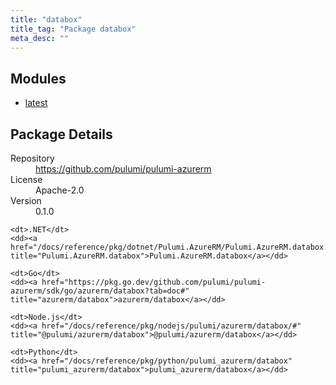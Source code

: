```yaml
---
title: "databox"
title_tag: "Package databox"
meta_desc: ""
---
```


<!-- WARNING: this file was generated by Pulumi Docs Generator. -->
<!-- Do not edit by hand unless you're certain you know what you are doing! -->



<h2 id="modules">Modules</h2>
<ul class="api">
    <li><a href="latest/" title="latest"><span class="symbol module"></span>latest</a></li>
</ul>

<h2 id="package-details">Package Details</h2>
<dl class="package-details">
	<dt>Repository</dt>
	<dd><a href="https://github.com/pulumi/pulumi-azurerm">https://github.com/pulumi/pulumi-azurerm</a></dd>
	<dt>License</dt>
	<dd>Apache-2.0</dd>
	<dt>Version</dt>
	<dd>0.1.0</dd>
</dl>



<dl class="tabular">

    <dt>.NET</dt>
    <dd><a href="/docs/reference/pkg/dotnet/Pulumi.AzureRM/Pulumi.AzureRM.databox.html" title="Pulumi.AzureRM.databox">Pulumi.AzureRM.databox</a></dd>

    <dt>Go</dt>
    <dd><a href="https://pkg.go.dev/github.com/pulumi/pulumi-azurerm/sdk/go/azurerm/databox?tab=doc#" title="azurerm/databox">azurerm/databox</a></dd>

    <dt>Node.js</dt>
    <dd><a href="/docs/reference/pkg/nodejs/pulumi/azurerm/databox/#" title="@pulumi/azurerm/databox">@pulumi/azurerm/databox</a></dd>

    <dt>Python</dt>
    <dd><a href="/docs/reference/pkg/python/pulumi_azurerm/databox" title="pulumi_azurerm/databox">pulumi_azurerm/databox</a></dd>

</dl>

